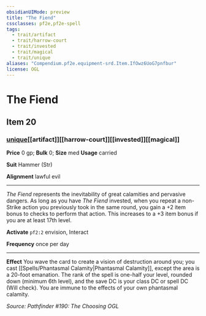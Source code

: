 ```yaml
---
obsidianUIMode: preview
title: "The Fiend"
cssclasses: pf2e,pf2e-spell
tags:
  - trait/artifact
  - trait/harrow-court
  - trait/invested
  - trait/magical
  - trait/unique
aliases: "Compendium.pf2e.equipment-srd.Item.IfOwz6UoG7pnfbur"
license: OGL
---
```

# The Fiend
## Item 20
### [unique](unique "Unique Rarity Trait")[[artifact]][[harrow-court]][[invested]][[magical]]


**Price** 0 gp; 
**Bulk** 0; **Size** med
**Usage** carried

**Suit** Hammer (Str)

**Alignment** lawful evil

* * *

_The Fiend_ represents the inevitability of great calamities and pervasive dangers. As long as you have _The Fiend_ invested, when you repeat a non-Strike action you previously took in the same round, you gain a +2 item bonus to checks to perform that action. This increases to a +3 item bonus if you are at least 17th level.

**Activate** `pf2:2` envision, Interact

**Frequency** once per day

* * *

**Effect** You wave the card to create a vision of destruction around you; you cast [[Spells/Phantasmal Calamity|Phantasmal Calamity]], except the area is a 20-foot emanation. The rank of the spell is one-half your level, rounded down (minimum 6th level), and the save DC is your class DC or spell DC (Will check). You are immune to the effects of your own phantasmal calamity.

*Source: Pathfinder #190: The Choosing*
*OGL*